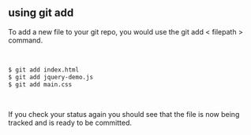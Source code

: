 ##  using git add


To add a new file to your git repo, you would
use the git add < filepath > command.

<br>

```bash
$ git add index.html
$ git add jquery-demo.js
$ git add main.css
```

<br>

If you check your status again you should see that the file is now being tracked and is ready to be committed.